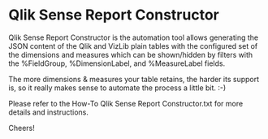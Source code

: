 # Qlik Sense Report Constructor
Qlik Sense Report Constructor is the automation tool allows generating the JSON
content of the Qlik and VizLib plain tables with the configured set of
the dimensions and measures which can be shown/hidden by filters with
the %FieldGroup, %DimensionLabel, and %MeasureLabel fields.

The more dimensions & measures your table retains, the harder its support is, so
it really makes sense to automate the process a little bit. :-)

Please refer to the How-To Qlik Sense Report Constructor.txt for more details
and instructions.

Cheers!
